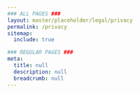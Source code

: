 ```yaml
---
### ALL PAGES ###
layout: master/placeholder/legal/privacy
permalink: /privacy
sitemap:
  include: true

### REGULAR PAGES ###
meta:
  title: null
  description: null
  breadcrumb: null
---
```

